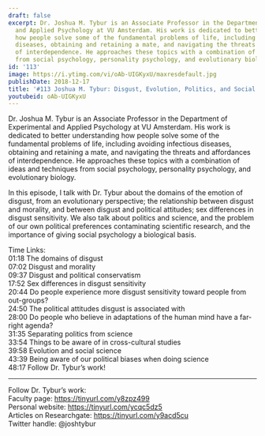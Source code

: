 ```yaml
---
draft: false
excerpt: Dr. Joshua M. Tybur is an Associate Professor in the Department of Experimental
  and Applied Psychology at VU Amsterdam. His work is dedicated to better understanding
  how people solve some of the fundamental problems of life, including avoiding infectious
  diseases, obtaining and retaining a mate, and navigating the threats and affordances
  of interdependence. He approaches these topics with a combination of ideas and techniques
  from social psychology, personality psychology, and evolutionary biology.
id: '113'
image: https://i.ytimg.com/vi/oAb-UIGKyxU/maxresdefault.jpg
publishDate: 2018-12-17
title: '#113 Joshua M. Tybur: Disgust, Evolution, Politics, and Social Psychology'
youtubeid: oAb-UIGKyxU
---
```

<div class="timelinks">

Dr. Joshua M. Tybur is an Associate Professor in the Department of Experimental and Applied Psychology at VU Amsterdam. His work is dedicated to better understanding how people solve some of the fundamental problems of life, including avoiding infectious diseases, obtaining and retaining a mate, and navigating the threats and affordances of interdependence. He approaches these topics with a combination of ideas and techniques from social psychology, personality psychology, and evolutionary biology.

In this episode, I talk with Dr. Tybur about the domains of the emotion of disgust, from an evolutionary perspective; the relationship between disgust and morality, and between disgust and political attitudes; sex differences in disgust sensitivity. We also talk about politics and science, and the problem of our own political preferences contaminating scientific research, and the importance of giving social psychology a biological basis.  

Time Links:  
<time>01:18</time> The domains of disgust  
<time>07:02</time> Disgust and morality                    
<time>09:37</time> Disgust and political conservatism                
<time>17:52</time> Sex differences in disgust sensitivity           
<time>20:44</time> Do people experience more disgust sensitivity toward people from out-groups?             
<time>24:50</time> The political attitudes disgust is associated with  
<time>28:00</time> Do people who believe in adaptations of the human mind have a far-right agenda?  
<time>31:35</time> Separating politics from science  
<time>33:54</time> Things to be aware of in cross-cultural studies  
<time>39:58</time> Evolution and social science      
<time>43:39</time> Being aware of our political biases when doing science  
<time>48:17</time> Follow Dr. Tybur’s work!    

---

Follow Dr. Tybur’s work:  
Faculty page: https://tinyurl.com/y8zpz499  
Personal website: https://tinyurl.com/ycqc5dz5  
Articles on Researchgate: https://tinyurl.com/y9acd5cu  
Twitter handle: @joshtybur
</div>

